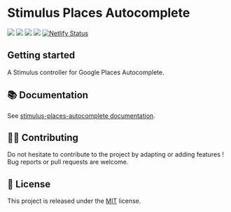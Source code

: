 # Stimulus Places Autocomplete

[![](https://img.shields.io/npm/dt/stimulus-places-autocomplete.svg)](https://www.npmjs.com/package/stimulus-places-autocomplete)
[![](https://img.shields.io/npm/v/stimulus-places-autocomplete.svg)](https://www.npmjs.com/package/stimulus-places-autocomplete)
[![](https://github.com/stimulus-components/stimulus-places-autocomplete/workflows/Lint/badge.svg)](https://github.com/stimulus-components/stimulus-places-autocomplete)
[![](https://img.shields.io/github/license/stimulus-components/stimulus-places-autocomplete.svg)](https://github.com/stimulus-components/stimulus-places-autocomplete)
[![Netlify Status](https://api.netlify.com/api/v1/badges/d3b878bb-b10c-47d2-a21b-e0a510120a4c/deploy-status)](https://stimulus-places-autocomplete.netlify.com)

## Getting started

A Stimulus controller for Google Places Autocomplete.

## 📚 Documentation

See [stimulus-places-autocomplete documentation](https://stimulus-components.netlify.app/docs/components/stimulus-places-autocomplete/).

## 👷‍♂️ Contributing

Do not hesitate to contribute to the project by adapting or adding features ! Bug reports or pull requests are welcome.

## 📝 License

This project is released under the [MIT](http://opensource.org/licenses/MIT) license.
